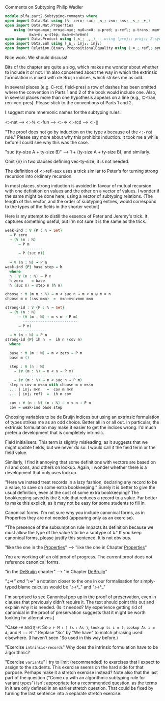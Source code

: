 Comments on Subtyping
Philip Wadler

```agda
module plfa.part2.Subtyping-comments where
open import Data.Nat using (ℕ; zero; suc; _≤_; z≤n; s≤s; _<_; _+_)
open import Data.Nat.Properties
    using (m+n≤o⇒m≤o; m+n≤o⇒n≤o; n≤0⇒n≡0; ≤-pred; ≤-refl; ≤-trans; m≤m+n;
           m≤n+m; ≤-step; m≤n⇒m<n∨m≡n)
open import Data.Product using (_×_; _,_) -- using (proj₁; proj₂; Σ-syntax)
open import Data.Sum using (_⊎_; inj₁; inj₂)
open import Relation.Binary.PropositionalEquality using (_≡_; refl; sym; trans; cong)
```

Nice work. We should discuss!

Bits of the chapter are quite a slog, which makes me wonder about
whether to include it or not. I'm also concerned about the way in
which the extrinsic formulation is mixed with de Bruijn indices,
which strikes me as odd.

In several places (e.g. C-rcd, field-pres) a row of dashes has been
omitted where the convention in Parts 1 and 2 of the book would
include one.  Also, in several places more than one hypothesis appears
on a line (e.g., ⊆-tran, ren-vec-pres). Please stick to the
conventions of Parts 1 and 2.

I suggest more mnemonic names for the subtyping rules.

   <:-nat  -->  <:-ℕ
   <:-fun  -->  <:-⇒
   <:-rcd  -->  <:-⦗⦘

"The proof does not go by induction on the type `A` because of the
`<:-rcd` rule." Please say more about why this prohibits induction.
It took me a while before I could see why this was the case.

"suc (ty-size A + ty-size B)" --> 1 + (ty-size A + ty-size B),
and similarly.

Omit {n} in two clauses defining vec-ty-size, it is not needed.

The definition of <:-refl-aux uses a trick similar to Peter's for
turning strong recursion into ordinary recursion.

In most places, strong induction is avoided in favour of mutual
recursion with one definition on values and the other on a vector of
values. I wonder if the same might be done here, using a vector of
subtyping relations.  (The length of this vector, and the order of
subtyping entries, would correspond to the types of the fields in the
shorter vector.)

Here is my attempt to distill the essence of Peter and Jeremy's trick.
It captures something useful, but I'm not sure it is the same as the
trick.

```agda
weak-ind : ∀ {P : ℕ → Set}
  → P zero
  → (∀ (m : ℕ)
      → P m
        ---------
      → P (suc m))
    ---------------
  → ∀ (n : ℕ) → P n
weak-ind {P} base step = h
  where
  h : ∀ (n : ℕ) → P n
  h zero    = base
  h (suc n) = step n (h n)

choose : ∀ (m n : ℕ) → m < suc n → m < n ⊎ m ≡ n
choose m n (s≤s m≤n)  =  m≤n⇒m<n∨m≡n m≤n

strong-id : ∀ {P : ℕ → Set}
  → (∀ (n : ℕ)
      → (∀ (m : ℕ) → m < n → P m)
        -------------------------
      → P n)
    ---------------
  → ∀ (n : ℕ) → P n
strong-id {P} ih n  =  ih n (cov n)
  where

  base : ∀ (m : ℕ) → m < zero → P m
  base m ()

  step : ∀ (n : ℕ)
    → (∀ (m : ℕ) → m < n → P m)
      -----------------------------
    → (∀ (m : ℕ) → m < suc n → P m)
  step n cov m m<sn with choose m n m<sn
  ... | inj₁ m<n   =  cov m m<n
  ... | inj₂ refl  =  ih n cov

  cov : ∀ (n : ℕ) (m : ℕ) → m < n → P m
  cov = weak-ind base step
```

Choosing variables to be de Bruijn indices but using an extrinsic
formulation of types strikes me as an odd choice. Better all in
or all out. In particular, the extrinsic formulation may make it
easier to get the indices wrong. I'd much prefer a development that
is completely intrinsic.

Field initialisers. This term is slightly misleading, as it suggests
that we might update fields, but we never do so. I would call it the
field term or the field value.

Similarly, I find it annoying that some definitions with vectors
are based on nil and cons, and others on lookup. Again, I wonder
whether there is a development that only uses lookup.

"Here we instead treat records in a lazy fashion, declaring any record
to be a value, to save on some extra bookkeeping." Surely it is better
to give the usual definition, even at the cost of some extra
bookkeeping?  The bookkeeping saved is the ξ rule that reduces a
record to a value.  Far better to make this explicit, as it may not be
easy for some students to fill in.

Canonical forms. I'm not sure why you include canonical forms, as
in Properties they are not needed (appearing only as an exercise).

"The presence of the subsumption rule impacts its definition because
we must allow the type of the value `V` to be a subtype of `A`."
If you keep canonical forms, please justify this sentence. It is not
obvious.

"like the one in the [Properties](/Properties/)"
-->
"like the one in Chapter [Properties](/Properties/)"

You are working off an old proof of progress. The current proof does not
reference canonical forms.

"in the [DeBruijn](/DeBruijn/) chapter"
-->
"in Chapter [DeBruijn](/DeBruijn/)"

"_⦂ᵣ_⇒_" and "_⦂_⇒_"
a notation closer to the one in our formalisation for
simply-typed blame calculus would be
"_⦂_→ᴿ_" and "_⦂_→ˢ_"

I'm surprised to see Canonical pop up in the proof of preservation,
even in clauses that previously didn't require it. The text should
point this out and explain why it is needed. (Is it needed? My
experience getting rid of canonical in the proof of preservation
suggests that it might be worth looking for alternatives.)

"Case `⊢#` and `ξ-#`: So `∅ ⊢ M ⦂ ⦗ ls ⦂ As ⦘`, `lookup ls i ≡ l`,
`lookup As i ≡ A`, and `M —→ M′`." Replase "So" by "We have" to match
phrasing used elsewhere. (I haven't seen "So used in this way before.)

"Exercise `intrinsic-records`" Why does the intrinsic formulation
have to be algorithmic?

"Exercise `variants`" I try to limit (recommended) to exercises that I
expect to assign to the students. This exercise seems on the hard side
for that purpose. Perhaps make it a stretch exercise instead? Note
also that the last part of the question ("Come up with an algorithmic
subtyping rule for variant types") isn't appropriate for a recommended
question, as the terms in it are only defined in an earlier stretch
question. That could be fixed by turning the last sentence into a
separate stretch exercise.
